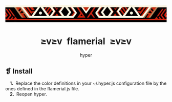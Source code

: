 <p align="center">
	<img src="../../imgs/ornament.webp" alt="" />
</p>
<h1 align="center">≥v≥v&ensp;flamerial&ensp;≥v≥v</h1>
<p align="center">hyper</p>

## ❡ Install

&emsp;**1.**&ensp;Replace the color definitions in your ~/.hyper.js configuration file by the ones defined in the flamerial.js file.\
&emsp;**2.**&ensp;Reopen hyper.
